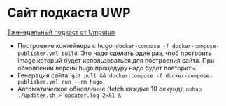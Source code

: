 # Сайт подкаста UWP 

[Еженедельный подкаст от Umputun](https://podcast.umputun.com)

* Построение контейнера с hugo: `docker-compose -f docker-compose-publisher.yml build`. Это надо сделать один раз, чтоб построить image который будет использоваться для построения сайта. При обновлении версии hugo процедуру надо будет повторить.
* Генерация сайта: `git pull && docker-compose -f docker-compose-publisher.yml run --rm hugo`
* Автоматическое обновление (fetch каждые 10 секунд): `nohup ./updater.sh > updater.log 2>&1 &`
